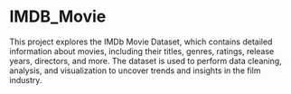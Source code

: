 # IMDB_Movie
This project explores the IMDb Movie Dataset, which contains detailed information about movies, including their titles, genres, ratings, release years, directors, and more. The dataset is used to perform data cleaning, analysis, and visualization to uncover trends and insights in the film industry. 
